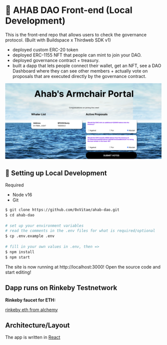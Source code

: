 # 🐋 AHAB DAO Front-end (Local Development) 

This is the front-end repo that allows users to check the governance protocol. (Built with Buildspace x Thirdweb SDK v1) 

 * deployed custom ERC-20 token
 * deployed ERC-1155 NFT that people can mint to join your DAO.
 * deployed governance contract + treasury.
 * built a dapp that lets people connect their wallet, get an NFT, see a DAO Dashboard where they can see other members + actually vote on proposals that      are executed directly by the governance contract.

<img src="https://github.com/0xVitae/ahab-dao/blob/master/Screen%20Shot%202022-03-19%20at%2011.29.27%20AM.png" width="500"/>

## 🔧 Setting up Local Development

Required

* Node v16
* Git 


```bash
$ git clone https://github.com/0xVitae/ahab-dao.git
$ cd ahab-dao

# set up your environment variables
# read the comments in the .env files for what is required/optional
$ cp .env.example .env

# fill in your own values in .env, then =>
$ npm install
$ npm start
```

The site is now running at http://localhost:3000! Open the source code and start editing!

## Dapp runs on Rinkeby Testnetwork

**Rinkeby faucet for ETH:**

[rinkeby eth from alchemy](https://rinkebyfaucet.com/)

## Architecture/Layout

The app is written in [React](https://reactjs.org/)

